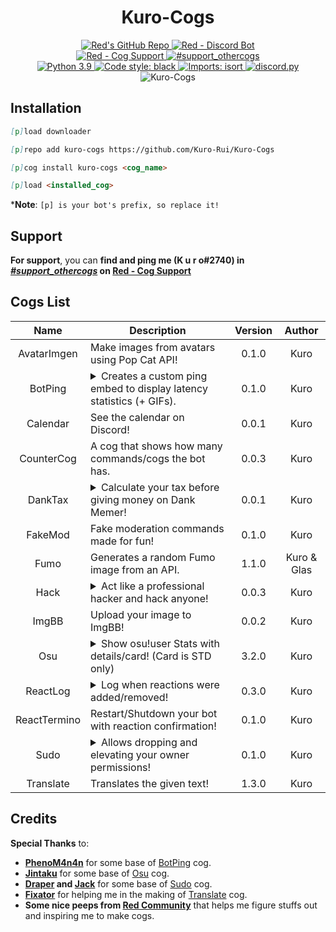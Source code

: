 <h1 align="center">Kuro-Cogs</h1>

<div align="center">
  <a href="https://github.com/Cog-Creators/Red-DiscordBot">
    <img src="https://img.shields.io/badge/Red--DiscordBot-v3-cb533f?style=for-the-badge&logo=github&link=https://github.com/Cog-Creators/Red-DiscordBot" alt="Red's GitHub Repo">
  </a>
  <a href="https://discord.gg/red">
    <img src="https://img.shields.io/badge/Red%20--%20Discord%20Bot-Join-cb533f?style=for-the-badge&logo=discord&link=https://discord.gg/red" alt="Red - Discord Bot">
  </a>
  <br>
  <a href="https://discord.gg/GET4DVk">
    <img src="https://img.shields.io/badge/Red%20--%20Cog%20Support-Join-cb533f?style=for-the-badge&logo=discord&link=https://discord.gg/GET4DVk" alt="Red - Cog Support">
  </a>
  <a href="https://discord.com/channels/240154543684321280/240212783503900673">
    <img src="https://img.shields.io/badge/%23support__othercogs-Go%20To%20Channel-cb533f?style=for-the-badge&logo=discord&link=https://discord.com/channels/240154543684321280/240212783503900673" alt="#support_othercogs">
  </a>
  <br>
  <a href="https://www.python.org">
    <img src="https://img.shields.io/badge/python-v3.8%20|%20v3.9-blue?style=for-the-badge&logo=python" alt="Python 3.9">
  </a>
  <a href="https://github.com/psf/black">
    <img src="https://img.shields.io/badge/code%20style-black-000000.svg?style=for-the-badge" alt="Code style: black">
  </a>
  <a href="https://pycqa.github.io/isort">
    <img src="https://img.shields.io/badge/%20imports-isort-%231674b1?style=for-the-badge&labelColor=ef8336" alt="Imports: isort">
  </a>
  <a href="https://github.com/Rapptz/discord.py">
    <img src="https://img.shields.io/badge/discord.py-v1.7.3-blue?style=for-the-badge&logo=github" alt="discord.py">
  </a>
  <img src="https://repository-images.githubusercontent.com/441140666/b86c0830-5577-4772-b350-d66018e29e06" alt="Kuro-Cogs"> <!--width=827 height=323-->
</div>

## Installation
<!-- So you can copy and paste it one by one :D -->
```md
[p]load downloader
```
```md
[p]repo add kuro-cogs https://github.com/Kuro-Rui/Kuro-Cogs
```
```md
[p]cog install kuro-cogs <cog_name>
```
```md
[p]load <installed_cog>
```
***Note**: `[p] is your bot's prefix, so replace it!`

## Support
**For support**, you can **find and ping me (K u r o#2740) in [*#support_othercogs*](https://discord.com/channels/240154543684321280/240212783503900673) on [Red - Cog Support](https://discord.gg/GET4DVk)**

## Cogs List
|     Name     | Description                                                                                                                                                                        | Version |   Author    |
|:------------:|------------------------------------------------------------------------------------------------------------------------------------------------------------------------------------|:-------:|:-----------:|
| AvatarImgen  | Make images from avatars using Pop Cat API!                                                                                                                                        |  0.1.0  |    Kuro     |
|   BotPing    | <details><summary>Creates a custom ping embed to display latency statistics (+ GIFs).</summary>Rewrite of https://github.com/phenom4n4n/phen-cogs/tree/master/customping</details> |  0.1.0  |    Kuro     |
|   Calendar   | See the calendar on Discord!                                                                                                                                                       |  0.0.1  |    Kuro     |
|  CounterCog  | A cog that shows how many commands/cogs the bot has.                                                                                                                               |  0.0.3  |    Kuro     |
 |   DankTax    | <details><summary>Calculate your tax before giving money on Dank Memer!</summary>Inspired by **Dank Memer**.</details>                                                             |  0.0.1  |    Kuro     |
|   FakeMod    | Fake moderation commands made for fun!                                                                                                                                             |  0.1.0  |    Kuro     |
|     Fumo     | Generates a random Fumo image from an API.                                                                                                                                         |  1.1.0  | Kuro & Glas |
|     Hack     | <details><summary>Act like a professional hacker and hack anyone!</summary>Inspired by **Dank Memer**.</details>                                                                   |  0.0.3  |    Kuro     |
|    ImgBB     | Upload your image to ImgBB!                                                                                                                                                        |  0.0.2  |    Kuro     |
|     Osu      | <details><summary>Show osu!user Stats with details/card! (Card is STD only)</summary>Rewrite of https://github.com/Jintaku/Jintaku-Cogs-V3/tree/master/osu</details>               |  3.2.0  |    Kuro     |
|   ReactLog   | <details><summary>Log when reactions were added/removed!</summary>Inspired by **Sx Bot**.</details>                                                                                |  0.3.0  |    Kuro     |
| ReactTermino | Restart/Shutdown your bot with reaction confirmation!                                                                                                                              |  0.1.0  |    Kuro     |
|     Sudo     | <details><summary>Allows dropping and elevating your owner permissions!</summary>Rewrite of https://github.com/Cog-Creators/Red-DiscordBot/pull/5419</details>                     |  0.1.0  |    Kuro     |
|  Translate   | Translates the given text!                                                                                                                                                         |  1.3.0  |    Kuro     |

## Credits
**Special Thanks** to:
- [**PhenoM4n4n**](https://github.com/phenom4n4n) for some base of [BotPing](botping) cog.
- [**Jintaku**](https://github.com/Jintaku) for some base of [Osu](osu) cog.
- **[Draper](https://github.com/Drapersniper) and [Jack](https://github.com/jack1142)** for some base of [Sudo](sudo) cog.
- [**Fixator**](https://github.com/fixator10) for helping me in the making of [Translate](translate) cog.
- **Some nice peeps from [Red Community](https://discord.gg/red)** that helps me figure stuffs out and inspiring me to make cogs.
